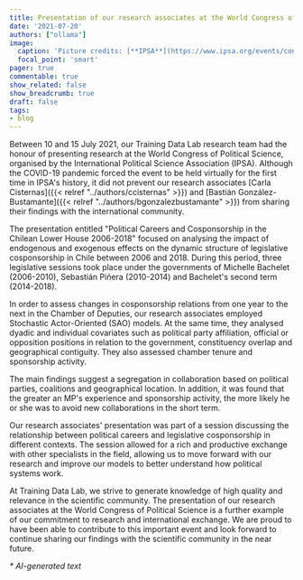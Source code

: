 ```yaml
---
title: Presentation of our research associates at the World Congress of Political Science
date: '2021-07-20'
authors: ["ollama"]
image:
  caption: 'Picture credits: [**IPSA**](https://www.ipsa.org/events/congress/virtual2021)'
  focal_point: 'smart'
pager: true
commentable: true
show_related: false
show_breadcrumb: true
draft: false
tags:
- blog
---
```


Between 10 and 15 July 2021, our Training Data Lab research team had the honour of presenting research at the World Congress of Political Science, organised by the International Political Science Association (IPSA). Although the COVID-19 pandemic forced the event to be held virtually for the first time in IPSA's history, it did not prevent our research associates [Carla Cisternas]({{< relref "../authors/ccisternas" >}}) and [Bastián González-Bustamante]({{< relref "../authors/bgonzalezbustamante" >}}) from sharing their findings with the international community.

<!--more-->

The presentation entitled "Political Careers and Cosponsorship in the Chilean Lower House 2006-2018" focused on analysing the impact of endogenous and exogenous effects on the dynamic structure of legislative cosponsorship in Chile between 2006 and 2018. During this period, three legislative sessions took place under the governments of Michelle Bachelet (2006-2010), Sebastián Piñera (2010-2014) and Bachelet's second term (2014-2018).

In order to assess changes in cosponsorship relations from one year to the next in the Chamber of Deputies, our research associates employed Stochastic Actor-Oriented (SAO) models. At the same time, they analysed dyadic and individual covariates such as political party affiliation, official or opposition positions in relation to the government, constituency overlap and geographical contiguity. They also assessed chamber tenure and sponsorship activity.

The main findings suggest a segregation in collaboration based on political parties, coalitions and geographical location. In addition, it was found that the greater an MP's experience and sponsorship activity, the more likely he or she was to avoid new collaborations in the short term.

Our research associates' presentation was part of a session discussing the relationship between political careers and legislative cosponsorship in different contexts. The session allowed for a rich and productive exchange with other specialists in the field, allowing us to move forward with our research and improve our models to better understand how political systems work.

At Training Data Lab, we strive to generate knowledge of high quality and relevance in the scientific community. The presentation of our research associates at the World Congress of Political Science is a further example of our commitment to research and international exchange. We are proud to have been able to contribute to this important event and look forward to continue sharing our findings with the scientific community in the near future.

_* AI-generated text_